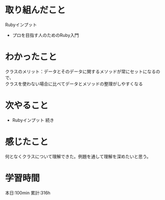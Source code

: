 # 取り組んだこと       
Rubyインプット
- プロを目指す人のためのRuby入門
# わかったこと
クラスのメリット：データとそのデータに関するメソッドが常にセットになるので、  
クラスを使わない場合に比べてデータとメソッドの整理がしやすくなる
# 次やること
- Rubyインプット 続き
# 感じたこと
何となくクラスについて理解できた。例題を通して理解を深めたいと思う。
# 学習時間  
本日:100min
累計:316h
